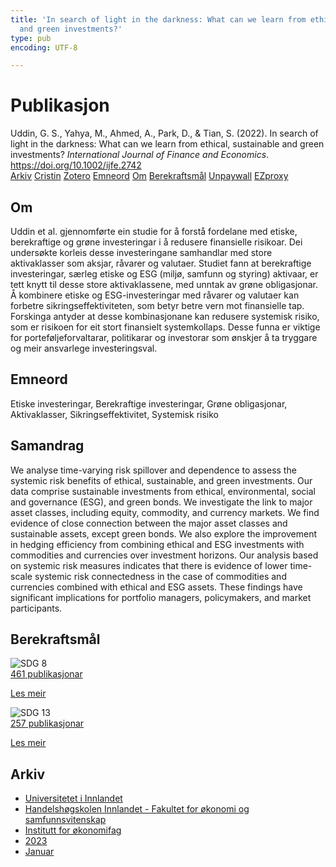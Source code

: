 ```yaml
---
title: 'In search of light in the darkness: What can we learn from ethical, sustainable
  and green investments?'
type: pub
encoding: UTF-8

---
```

<h1>Publikasjon</h1>
<article id="csl-bib-container-N2Y94RU2" class="csl-bib-container">
  <div class="csl-bib-body"> <div class="csl-entry">Uddin, G. S., Yahya, M., Ahmed, A., Park, D., &#38; Tian, S. (2022). In search of light in the darkness: What can we learn from ethical, sustainable and green investments? <i>International Journal of Finance and Economics</i>. <a href="https://doi.org/10.1002/ijfe.2742">https://doi.org/10.1002/ijfe.2742</a></div> </div>
  <div class="csl-bib-buttons">
    <a href="#taxonomy-article-N2Y94RU2" alt="archive" class="csl-bib-button">Arkiv</a>
    <a href="https://app.cristin.no/results/show.jsf?id=2100163" alt="Cristin" class="csl-bib-button">Cristin</a>
    <a href="http://zotero.org/groups/5881554/items/N2Y94RU2" alt="Zotero" class="csl-bib-button">Zotero</a>
    <a href="#keywords-article-N2Y94RU2" alt="keywords" class="csl-bib-button">Emneord</a>
    <a href="#about-article-N2Y94RU2" alt="about_pub" class="csl-bib-button">Om</a>
    <a href="#sdg-article-N2Y94RU2" alt="sdg" class="csl-bib-button">Berekraftsmål</a>
    <a href="https://onlinelibrary.wiley.com/doi/pdfdirect/10.1002/ijfe.2742" alt="Unpaywall" class="csl-bib-button">Unpaywall</a>
    <a href="https://onlinelibrary.wiley.com/doi/pdfdirect/10.1002/ijfe.2742" alt="EZproxy" class="csl-bib-button">EZproxy</a>
  </div>
  <div id="csl-bib-meta-container-N2Y94RU2"></div>
</article>
<div id="csl-bib-meta-N2Y94RU2" class="csl-bib-meta">
  <article id="about-article-N2Y94RU2" class="about_pub-article">
    <h1>Om</h1>
    Uddin et al. gjennomførte ein studie for å forstå fordelane med etiske, berekraftige og grøne investeringar i å redusere finansielle risikoar. Dei undersøkte korleis desse investeringane samhandlar med store aktivaklasser som aksjar, råvarer og valutaer. Studiet fann at berekraftige investeringar, særleg etiske og ESG (miljø, samfunn og styring) aktivaar, er tett knytt til desse store aktivaklassene, med unntak av grøne obligasjonar. Å kombinere etiske og ESG-investeringar med råvarer og valutaer kan forbetre sikringseffektiviteten, som betyr betre vern mot finansielle tap. Forskinga antyder at desse kombinasjonane kan redusere systemisk risiko, som er risikoen for eit stort finansielt systemkollaps. Desse funna er viktige for porteføljeforvaltarar, politikarar og investorar som ønskjer å ta tryggare og meir ansvarlege investeringsval.
  </article>
  <article id="keywords-article-N2Y94RU2" class="keywords-article">
    <h1>Emneord</h1>
    Etiske investeringar, Berekraftige investeringar, Grøne obligasjonar, Aktivaklasser, Sikringseffektivitet, Systemisk risiko
  </article>
  <article id="abstract-article-N2Y94RU2" class="abstract-article">
    <h1>Samandrag</h1>
    We analyse time-varying risk spillover and dependence to assess the systemic risk benefits of ethical, sustainable, and green investments. Our data comprise sustainable investments from ethical, environmental, social and governance (ESG), and green bonds. We investigate the link to major asset classes, including equity, commodity, and currency markets. We find evidence of close connection between the major asset classes and sustainable assets, except green bonds. We also explore the improvement in hedging efficiency from combining ethical and ESG investments with commodities and currencies over investment horizons. Our analysis based on systemic risk measures indicates that there is evidence of lower time-scale systemic risk connectedness in the case of commodities and currencies combined with ethical and ESG assets. These findings have significant implications for portfolio managers, policymakers, and market participants.
  </article>
  <article id="sdg-article-N2Y94RU2" class="sdg-article">
    <h1>Berekraftsmål</h1>
    <div class="sdg-container"><div id="sdg8" class="sdg">
        <img src="{{< params subfolder >}}images/sdg/sdg08_nn.png" class="image" alt="SDG 8">
        <div class="sdg-overlay">
          <a href="{{< params subfolder >}}nn/archive/?sdg=8#archive" class="sdg-publication-count"><span>461</span> publikasjonar</a>
          <p><a href="https://fn.no/om-fn/fns-baerekraftsmaal/anstendig-arbeid-og-oekonomisk-vekst?lang=nno-NO" class="sdg-read-more">Les meir</a></p>
        </div>
      </div> <div id="sdg13" class="sdg">
        <img src="{{< params subfolder >}}images/sdg/sdg13_nn.png" class="image" alt="SDG 13">
        <div class="sdg-overlay">
          <a href="{{< params subfolder >}}nn/archive/?sdg=13#archive" class="sdg-publication-count"><span>257</span> publikasjonar</a>
          <p><a href="https://fn.no/om-fn/fns-baerekraftsmaal/stoppe-klimaendringene?lang=nno-NO" class="sdg-read-more">Les meir</a></p>
        </div>
      </div></div>
  </article>
  <article id="taxonomy-article-N2Y94RU2" class="taxonomy-article">
    <h1>Arkiv</h1>
    <ul>
      <li><a href="{{< params subfolder >}}nn/archive/?key=3DCRN523">Universitetet i Innlandet</a></li>
      <li><a href="{{< params subfolder >}}nn/archive/?key=DU8Q9LN9">Handelshøgskolen Innlandet - Fakultet for økonomi og samfunnsvitenskap</a></li>
      <li><a href="{{< params subfolder >}}nn/archive/?key=3IQA89I8">Institutt for økonomifag</a></li>
      <li><a href="{{< params subfolder >}}nn/archive/?key=RD9NIUZB">2023</a></li>
      <li><a href="{{< params subfolder >}}nn/archive/?key=L5B2UPB3">Januar</a></li>
    </ul>
  </article>
</div>
